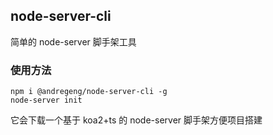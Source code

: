 ## node-server-cli

简单的 node-server 脚手架工具

### 使用方法

```
npm i @andregeng/node-server-cli -g
node-server init
```

它会下载一个基于 koa2+ts 的 node-server 脚手架方便项目搭建
